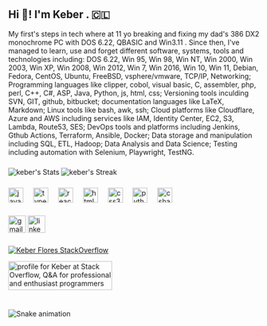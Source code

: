 <h2 align="left">Hi 👋! I'm Keber . 🇨🇱 </h2>

My first's steps in tech where at 11 yo breaking and fixing my dad's 386 DX2 monochrome PC with DOS 6.22, QBASIC and Win3.11 . Since then, I've managed to learn, use and forget different software, systems, tools and technologies including: DOS 6.22, Win 95, Win 98, Win NT, Win 2000, Win 2003, Win XP, Win 2008, Win 2012, Win 7, Win 2016, Win 10, Win 11, Debian, Fedora, CentOS, Ubuntu, FreeBSD, vsphere/vmware, TCP/IP, Networking; Programming languages like clipper, cobol, visual basic, C, assembler, php, perl, C++, C#, ASP, Java, Python, js, html, css; Versioning tools inculding SVN, GIT, github, bitbucket; documentation languages like LaTeX, Markdown; Linux tools like bash, awk, ssh; Cloud platforms like Cloudflare, Azure and AWS including services like IAM, Identity Center, EC2, S3, Lambda, Route53, SES; DevOps tools and platforms including Jenkins, Gthub Actions, Terraform, Ansible, Docker; Data storage and manipulation including SQL, ETL, Hadoop; Data Analysis and Data Science; Testing including automation with Selenium, Playwright, TestNG.

###

![keber's Stats](https://github-readme-stats.vercel.app/api?username=keber&theme=vue-dark&show_icons=true&hide_border=true&count_private=true)
![keber's Streak](https://github-readme-streak-stats.herokuapp.com/?user=keber&theme=vue-dark&hide_border=true)

###

<!-- <img align="right" height="150" src="https://i.imgflip.com/65efzo.gif"  /> -->

###

<div align="left">
  <img src="https://cdn.jsdelivr.net/gh/devicons/devicon/icons/javascript/javascript-original.svg" height="30" alt="javascript logo"  />
  <img width="12" />
  <img src="https://cdn.jsdelivr.net/gh/devicons/devicon/icons/typescript/typescript-original.svg" height="30" alt="typescript logo"  />
  <img width="12" />
  <img src="https://cdn.jsdelivr.net/gh/devicons/devicon/icons/react/react-original.svg" height="30" alt="react logo"  />
  <img width="12" />
  <img src="https://cdn.jsdelivr.net/gh/devicons/devicon/icons/html5/html5-original.svg" height="30" alt="html5 logo"  />
  <img width="12" />
  <img src="https://cdn.jsdelivr.net/gh/devicons/devicon/icons/css3/css3-original.svg" height="30" alt="css3 logo"  />
  <img width="12" />
  <img src="https://cdn.jsdelivr.net/gh/devicons/devicon/icons/python/python-original.svg" height="30" alt="python logo"  />
  <img width="12" />
  <img src="https://cdn.jsdelivr.net/gh/devicons/devicon/icons/csharp/csharp-original.svg" height="30" alt="csharp logo"  />
</div>

###

<div align="left">
  <img src="https://img.shields.io/static/v1?message=Gmail&logo=gmail&label=&color=D14836&logoColor=white&labelColor=&style=for-the-badge" height="35" alt="gmail logo"  />
  <a href="https://linkedin.com/in/keber"><img src="https://img.shields.io/static/v1?message=LinkedIn&logo=linkedin&label=&color=0077B5&logoColor=white&labelColor=&style=for-the-badge" height="35" alt="linkedin logo"  /></a>
</div>

###

[![Keber Flores StackOverflow](https://github-readme-stackoverflow.vercel.app/?userID=999500)](https://stackoverflow.com/users/999500/keber)

<a href="https://stackoverflow.com/users/999500/keber"><img src="https://stackoverflow.com/users/flair/999500.png" width="208" height="58" alt="profile for Keber at Stack Overflow, Q&amp;A for professional and enthusiast programmers" title="profile for Keber at Stack Overflow, Q&amp;A for professional and enthusiast programmers"></a>

###

<br clear="both">

<img src="https://raw.githubusercontent.com/keber/keber/output/snake.svg" alt="Snake animation" />

###
